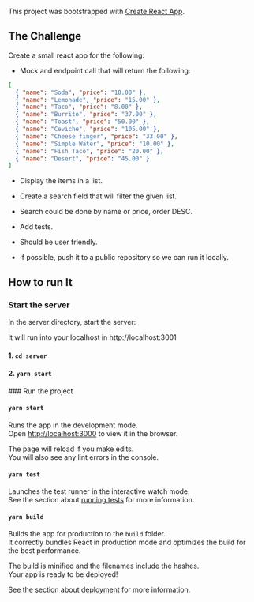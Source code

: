 This project was bootstrapped with [Create React App](https://github.com/facebook/create-react-app).

## The Challenge

Create a small react app for the following:

- Mock and endpoint call that will return the following:

```json
[
  { "name": "Soda", "price": "10.00" },
  { "name": "Lemonade", "price": "15.00" },
  { "name": "Taco", "price": "8.00" },
  { "name": "Burrito", "price": "37.00" },
  { "name": "Toast", "price": "50.00" },
  { "name": "Ceviche", "price": "105.00" },
  { "name": "Cheese finger", "price": "33.00" },
  { "name": "Simple Water", "price": "10.00" },
  { "name": "Fish Taco", "price": "20.00" },
  { "name": "Desert", "price": "45.00" }
]
```

- Display the items in a list.

- Create a search field that will filter the given list.

- Search could be done by name or price, order DESC.

- Add tests.

- Should be user friendly.

- If possible, push it to a public repository so we can run it locally.

## How to run It

### Start the server

In the server directory, start the server:

It will run into your localhost in http://localhost:3001

#### 1. `cd server`

#### 2. `yarn start`

### Run the project

#### `yarn start`

Runs the app in the development mode.<br />
Open [http://localhost:3000](http://localhost:3000) to view it in the browser.

The page will reload if you make edits.<br />
You will also see any lint errors in the console.

#### `yarn test`

Launches the test runner in the interactive watch mode.<br />
See the section about [running tests](https://facebook.github.io/create-react-app/docs/running-tests) for more information.

#### `yarn build`

Builds the app for production to the `build` folder.<br />
It correctly bundles React in production mode and optimizes the build for the best performance.

The build is minified and the filenames include the hashes.<br />
Your app is ready to be deployed!

See the section about [deployment](https://facebook.github.io/create-react-app/docs/deployment) for more information.

